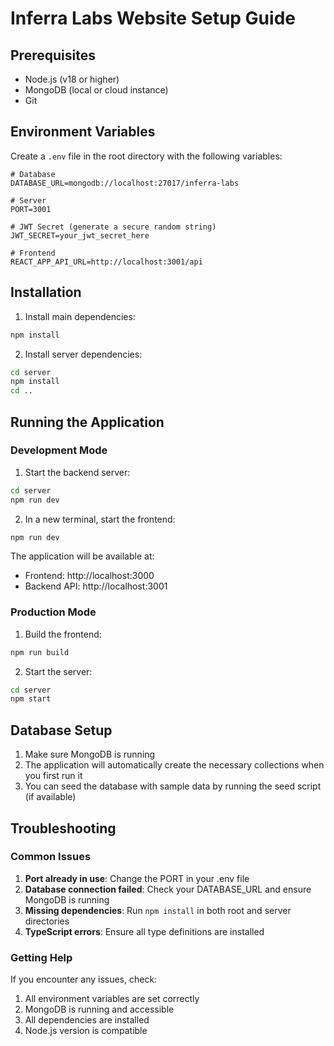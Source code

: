# Inferra Labs Website Setup Guide

## Prerequisites
- Node.js (v18 or higher)
- MongoDB (local or cloud instance)
- Git

## Environment Variables
Create a `.env` file in the root directory with the following variables:

```env
# Database
DATABASE_URL=mongodb://localhost:27017/inferra-labs

# Server
PORT=3001

# JWT Secret (generate a secure random string)
JWT_SECRET=your_jwt_secret_here

# Frontend
REACT_APP_API_URL=http://localhost:3001/api
```

## Installation

1. Install main dependencies:
```bash
npm install
```

2. Install server dependencies:
```bash
cd server
npm install
cd ..
```

## Running the Application

### Development Mode

1. Start the backend server:
```bash
cd server
npm run dev
```

2. In a new terminal, start the frontend:
```bash
npm run dev
```

The application will be available at:
- Frontend: http://localhost:3000
- Backend API: http://localhost:3001

### Production Mode

1. Build the frontend:
```bash
npm run build
```

2. Start the server:
```bash
cd server
npm start
```

## Database Setup

1. Make sure MongoDB is running
2. The application will automatically create the necessary collections when you first run it
3. You can seed the database with sample data by running the seed script (if available)

## Troubleshooting

### Common Issues

1. **Port already in use**: Change the PORT in your .env file
2. **Database connection failed**: Check your DATABASE_URL and ensure MongoDB is running
3. **Missing dependencies**: Run `npm install` in both root and server directories
4. **TypeScript errors**: Ensure all type definitions are installed

### Getting Help

If you encounter any issues, check:
1. All environment variables are set correctly
2. MongoDB is running and accessible
3. All dependencies are installed
4. Node.js version is compatible
